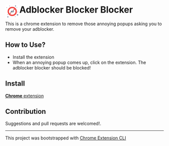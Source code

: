 # <img src="public/icons/icon.png" width="45" align="left"> Adblocker Blocker Blocker

This is a chrome extension to remove those annoying popups asking you to remove your adblocker. 

## How to Use?

- Install the extension
- When an annoying popup comes up, click on the extension. The adblocker blocker should be blocked!

## Install

[**Chrome** extension]() <!-- TODO: Add chrome extension link inside parenthesis -->

## Contribution

Suggestions and pull requests are welcomed!.

---

This project was bootstrapped with [Chrome Extension CLI](https://github.com/dutiyesh/chrome-extension-cli)

